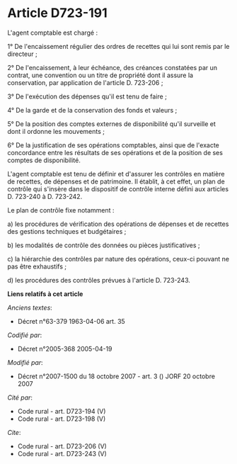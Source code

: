 # Article D723-191

L'agent comptable est chargé : 

1° De l'encaissement régulier des ordres de recettes qui lui sont remis par le directeur ; 

2° De l'encaissement, à leur échéance, des créances constatées par un contrat, une convention ou un titre de propriété dont
il assure la conservation, par application de l'article D. 723-206 ; 

3° De l'exécution des dépenses qu'il est tenu de faire ; 

4° De la garde et de la conservation des fonds et valeurs ; 

5° De la position des comptes externes de disponibilité qu'il surveille et dont il ordonne les mouvements ; 

6° De la justification de ses opérations comptables, ainsi que de l'exacte concordance entre les résultats de ses opérations
et de la position de ses comptes de disponibilité. 

L'agent comptable est tenu de définir et d'assurer les contrôles en matière de recettes, de dépenses et de patrimoine. Il
établit, à cet effet, un plan de contrôle qui s'insère dans le dispositif de contrôle interne défini aux articles D. 723-240
à D. 723-242. 

Le plan de contrôle fixe notamment : 

a) les procédures de vérification des opérations de dépenses et de recettes des gestions techniques et budgétaires ; 

b) les modalités de contrôle des données ou pièces justificatives ; 

c) la hiérarchie des contrôles par nature des opérations, ceux-ci pouvant ne pas être exhaustifs ; 

d) les procédures des contrôles prévues à l'article D. 723-243.

**Liens relatifs à cet article**

_Anciens textes_:

  - Décret n°63-379 1963-04-06 art. 35

_Codifié par_:

  - Décret n°2005-368 2005-04-19

_Modifié par_:

  - Décret n°2007-1500 du 18 octobre 2007 - art. 3 () JORF 20 octobre 2007

_Cité par_:

  - Code rural - art. D723-194 (V)
  - Code rural - art. D723-198 (V)

_Cite_:

  - Code rural - art. D723-206 (V)
  - Code rural - art. D723-243 (V)

